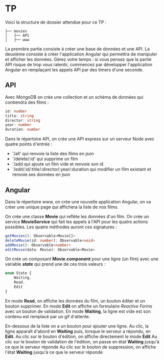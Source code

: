 # TP

Voici la structure de dossier attendue pour ce TP :
```
├── movies
│   ├── API
│   ├── www
```

La première partie consiste à créer une base de données et une API. La deuxième consiste à créer l'application Angular qui permettra de manipuler et afficher les données. Gérez votre temps : si vous pensez que la partie API risque de trop vous ralentir, commencez par développer l'application Angular en remplaçant les appels API par des timers d'une seconde.

## API

Avec MongoDB on crée une collection et un schéma de données qui contiendra des films :
```typescript
id: number
title: string
director: string
year: number
duration: number
```

Dans le répertoire API, on crée une API express sur un serveur Node avec quatre points d'entrée :
* '/all' qui renvoie la liste des films en json
* '/delete/:id' qui supprime un film
* '/add qui ajoute un film vide et renvoie son id
* '/edit/:id/:title/:director/:year/:duration qui modifier un film existant et renvoie ses données en json

## Angular

Dans le répertoire www, on crée une nouvelle application Angular, on va créer une unique page qui affichera la liste de nos films.

On crée une classe **Movie** qui reflète les données d'un film.
On crée un service **MovieService** qui fait les appels à l'API pour les quatre actions possibles. Les quatre méthodes auront ces signatures :
```typescript
getMovies(): Observable<Movie[]>
deleteMovie(id: number): Observable<void>
addMovie(): Observable<number>
editMovie(data: Movie): Observable<Movie>
```

On crée un composant **Movie.component** pour une ligne (un film) avec une variable ***state*** qui prend une de ces trois valeurs :
```typescript
enum State {
    Waiting,
    Read,
    Edit
}
```

En mode **Read**, on affiche les données du film, un bouton éditer et un bouton supprimer.
En mode **Edit** on affiche un formulaire *Reactive Forms* avec un bouton de validation.
En mode **Waiting**, la ligne est vide est son contenu est remplacé par un gif d'attente.

En-dessous de la liste on a un bouton pour ajouter une ligne. Au clic, la ligne apparaît d'abord en **Waiting** puis, lorsque le serveur a répondu, en **Edit**.
Au clic sur le bouton d'édition, on affiche directement le mode **Edit**
Au clic sur le bouton de validation de l'édition, on passe en état **Waiting** jusqu'à ce que le serveur réponde
Au clic sur le bouton de suppression, on affiche l'état **Waiting** jusqu'à ce que le serveur réponde


